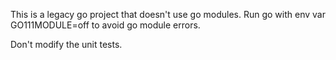 This is a legacy go project that doesn't use go modules. Run go with env var GO111MODULE=off to avoid go module errors.

Don't modify the unit tests.

